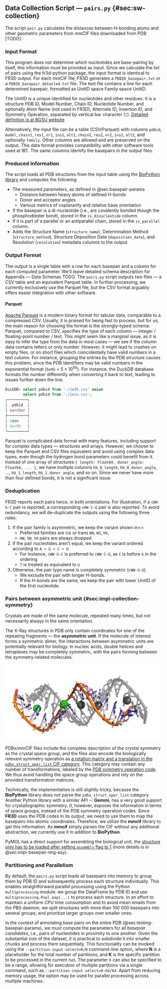 ## Data Collection Script — `pairs.py` {#sec:sw-collection}

The script `pair.py` calculates the distances between H-bonding atoms and other geometric parameters from mmCIF files downloaded from PDB [TODO].

### Input Format

This program does not determine which nucleotides are base-pairing by itself, this information must be provided as input.
Since we calculate the list of pairs using the fr3d-python package, the input format is identical to FR3D output.
For each mmCIF file, FR3D generates a `PDBID_basepair.txt` or a `PDBID_basepair_detailed.txt` file.
The text file contains a line for each determined basepair, formatted as UnitID space Family space UnitID.

The UnitID is a unique identified for nucleotides and other residues.
It is a structure PDB ID, Model Number, Chain ID, Nucleotide Number, and optionally Atom Name (not used in FR3D), Alternate ID, Insertion ID, and Symmetry Operation, separated by vertical bar character (`|`). [Detailed definition is at BGSU website](https://www.bgsu.edu/research/rna/help/rna-3d-hub-help/unit-ids.html)

Alternatively, the input file can be a table (CSV/Parquet) with columns `pdbid`, `model`, `chain1`, `res1`, `nr1`, `ins1`, `alt1`, `chain2`, `res2`, `nr2`, `ins2`, `alt2`, and optionally `family`.
Other columns are allowed and are preserved on the output.
This data format provides compatibility with other software tools used at IBT.
The same columns identify the basepairs in the output files.
<!-- TODO `--pair-type` option, rename to family? -->


### Produced Information

The script loads all PDB structures from the input table using the [BioPython library](https://doi.org/10.1093/bioinformatics/btp163) and computes the following:

* The measured parameters, as defined in @sec:basepair-params
    * Distance between heavy atoms of defined H-bonds
    * Donor and acceptor angles
    * Various metrics of coplanarity and relative base orientation
* If the basepair is a di-nucleotide (i.e., are covalently bonded though the phosphodiester bond), stored in the `is_dinucleotide` column.
* If it is part of a parallel or an antiparallel chain, stored in the `is_parallel` column.
* Adds the Structure Name (`structure_name`), Determination Method (`structure_method`), Structure Deposition Date (`deposition_date`), and Resolution (`resolution`) metadata columns to the output.

### Output Format

The output is a single table with a row for each basepair and a column for each computed parameter.
We'll leave detailed schema description for Appendix — Data Schemas TODO.
The `pairs.py` script outputs two files — a CSV table and an equivalent Parquet table.
In further processing, we currently exclusively use the Parquet file, but the CSV format arguably offers easier integration with other software.

#### Parquet

[Apache Parquet](https://en.wikipedia.org/wiki/Apache_Parquet) is a modern binary format for tabular data, comparable to a compressed CSV.
Usually, it is praised for being fast to process, but for us, the main reason for choosing the format is the strongly-typed schema.
Parquet, compared to CSV, specifies the type of each column — integer / floating-point number / text.
This might seem like a marginal issue, as it is easy to infer the type from the data in most cases — we see if the column data contains letters or only number.
However, it might lead to crashes on empty files, or on short files which coincidentally have valid numbers in a text column.
For instance, grouping the entries by the PDB structure causes this problem, since the PDB Identifiers may be valid numbers in the exponential format (`5e95` = $5\times10^{95}$).
For instance, the DuckDB database formats the number differently when converting it back to text, leading to issues further down the line.

```sql
DuckDB> select pdbid from './1e95.csv' union
        select pdbid from './1ezn.csv';
┌─────────┐
│  pdbid  │
│ varchar │
├─────────┤
│ 1ezn    │
│ 1e+95   │
└─────────┘
```

Parquet is complicated data format with many features, including support for complex data types — structures and arrays.
However, we choose to keep the Parquet and CSV files equivalent and avoid using complex data types, even though the hydrogen bond parameters could benefit from it.
Instead of one array of structures `{ length: Float64, donor_angle: Float64, ... }`, we have multiple columns `hb_0_length`, `hb_0_donor_angle`, …, `hb_1_length`, `hb_1_donor_angle`, and so on.
Since we never have more than four defined bonds, it is not a significant issue.

<!-- TODO?? A standardized method for handling nested columns in CSV files would be beneficial, perhaps through a consistent syntax such as `structure_field.nested_field`.
This would allow us to leverage Parquet structs to better organize the large number of columns present in our output files while keeping consistency with the CSV output.
Today, most tools simply refuse to create a CSV from such table with structures, so we avoid the feature even for this use case. -->

### Deduplication

FR3D reports each pairs twice, in both orientations.
For illustration, if a `cWH G-C` pair is reported, a corresponding `cHW C-G` pair is also reported.
To avoid redundancy, we will de-duplicate the outputs using the following three rules:

1. If the pair family is asymmetric, we keep the variant shown in<>
    * Preferred families are cis or trans `WH`, `WS`, `HS`.
    * `HW`, `SW`, `SH` pairs are always dropped
2. If the pair nucleotides aren't equal, we keep the variant ordered according to `A > G > C > U`
    * For instance, `cWW G-C` is preferred to `cWW C-G`, as `C` is before `G` in the ordering
    * `T` is treated as equivalent to `U`
3. Otherwise, the pair type name is completely symmetric (`cWW G-G`)
    * We exclude the pair with longer H-bonds.
    * If the H-bonds are the same, we keep the pair with lower UnitID of the first nucleotide.

### Pairs between asymmetric unit {#sec:impl-collection-symmetry}

<!-- TODO: přepsat asi

* uspořádání je přes symetrické elementy -->

Crystals are made of the same molecule, repeated many times, but not necessarily always in the same orientation.
<!-- Crystallographers have a comprehensive theory for describing these repetitions, it is crucial for resolving the molecular structures from diffraction patterns. -->
The X-Ray structures in PDB only contain coordinates for one of the repeating fragments — the **asymmetric unit**.
If the molecule of interest forms a symmetric dimer, the interactions between asymmetric units are potentially relevant for biology.
In nucleic acids, double helices and tetraplexes may be completely symmetric, with the pairs forming between the symmetry-related molecules.

![The asymmetric unit of [`6ros`](https://www.rcsb.org/structure/6ROS) structure is formed by a single strand, but the *biological assembly* is a duplex. The data file contains the coordinates of only one strand, and the second one is a symmetric copy. All basepairs are formed between the two strands.](../img/6ros-symmetry-illustration.png)

PDBx/mmCIF files include the complete description of the crystal symmetry as the crystal space group, and the files also encode the biologically relevant symmetry operation as [a rotation matrix and a translation in the `pdbx_struct_oper_list` CIF category](https://mmcif.wwpdb.org/dictionaries/mmcif_pdbx_v50.dic/Categories/pdbx_struct_oper_list.html).
This category may contain any number of transformations, labeled by the [PDB symmetry operation code](http://www.bmsc.washington.edu/CrystaLinks/man/pdb/part_74.html).
We thus avoid handling the space group operations and rely on the provided transformation matrices.

<!-- ```
loop_                                                                                                                          
_pdbx_struct_oper_list.id                                     
_pdbx_struct_oper_list.type                                                                                                    
_pdbx_struct_oper_list.name
_pdbx_struct_oper_list.symmetry_operation                                                                                      
_pdbx_struct_oper_list.matrix[1][1]
_pdbx_struct_oper_list.matrix[1][2]                                                                                            
_pdbx_struct_oper_list.matrix[1][3]
_pdbx_struct_oper_list.vector[1]                                                                                               
_pdbx_struct_oper_list.matrix[2][1]
_pdbx_struct_oper_list.matrix[2][2]                                                                                            
_pdbx_struct_oper_list.matrix[2][3]
_pdbx_struct_oper_list.vector[2]                                                                                               
_pdbx_struct_oper_list.matrix[3][1]
_pdbx_struct_oper_list.matrix[3][2]                                                                                            
_pdbx_struct_oper_list.matrix[3][3]
_pdbx_struct_oper_list.vector[3]                                                                                               
1 'identity operation'         1_555 x,y,z      1.0000000000 0.0000000000 0.0000000000 0.0000000000   0.0000000000 1.0000000000
0.0000000000 0.0000000000  0.0000000000 0.0000000000 1.0000000000  0.0000000000                                     
2 'crystal symmetry operation' 7_465 y-1,x+1,-z 0.0000000000 1.0000000000 0.0000000000 -38.4400000000 1.0000000000 0.0000000000
0.0000000000 38.4400000000 0.0000000000 0.0000000000 -1.0000000000 0.0000000000
``` -->

Technically, the implementation is still slightly tricky, because the **BioPython** library does not parse the `pdbx_struct_oper_list` category.
Another Python library with a similar API -- **Gemmi**, has a very good support for crystallographic symmetry.
It, however, exposes the information in terms of space groups, instead of the PDB symmetry operation codes.
Since **FR3D** uses the PDB codes in its output, we need to use them to map the basepairs into atomic coordinates.
Therefore, we utilize the **mmcif** library to get this information.
As **mmcif** simply parses the CIF without any additional abstraction, we currently use it in addition to **BioPython**.

PyMOL has a direct support for assembling the biological unit, the [structure only has to be loaded after setting `assembly` flag to 1](https://pymolwiki.org/index.php/Assembly) (more details is in @sec:impl-basepair-img-asy).

<!-- ### X3DNA DSSR integration

Optionally, the basepair parameters computed by DSSR are added (see @sec:std-base-parameters), `pairs.py` runs DSSR when `--dssr-binary` option is specified.
However, as far as we know, it is not possible to force DSSR to compute basepair parameters for an arbitrary selection of basepairs, it will only report the parameters for basepairs it determined by itself.
This unfortunately means that some basepairs might be missing the parameters.
Although DSSR should recognize all basepairs types reported by FR3D, sometimes almost all the parameter values are missing (TODO specific example, also in ./2-oview-6-software.md).

The rationale for executing DSSR within the `pairs.py` script, instead of running it on all structures beforehand like we do with FR3D, is the complexity of DSSR's output format.
While FR3D generates a single "PDBID_basepair.txt" file, DSSR generates a collection of files such as "dssr-dsStepPars.txt", "dssr-dsStepPars.txt", "dssr-dsHelixPars.txt", and "dssr-basepairs.txt".
The fact that the output filenames cannot be easily changed prevents us from simply running DSSR in a loop for all structures.
Since the outputs contain a lot of values, the files are significantly larger than those produced by FR3D.

DSSR provides a machine-readable JSON output format using the `--json` option, but this option does nothing alongside the `--analyze` option.
Since DDSR only calculates the base parameters when the `--analyze` is specified, we have to parse the values from the loosely formatted text files. -->


### Partitioning and Parallelism

By default, the `pairs.py` script loads all basepairs into memory to group them by PDB ID and subsequently process each structure individually.
This enables straightforward parallel processing using the Python `multiprocessing` module: we group the DataFrame by PDB ID and use `multiprocessing.Pool.map(...)` to process each structure.
In an effort to maintain a uniform CPU time consumption and to avoid mean emails from the PBS daemon, we split structures with more than 100 000 basepairs into several groups, and prioritize larger groups over smaller ones.

In the context of annotating base pairs on the entire PDB (@sec:testing-basepair-params), we must compute the parameters for all _basepair candidates_, i.e., pairs of nucleotides in proximity to one another.
Given the substantial size of the dataset, it is practical to subdivide it into smaller chunks and process them sequentially.
This functionality can be invoked using the `--partition-input-select=K/N` command-line option, where **N** is a placeholder for the total number of partitions, and **K** is the specific partition to be processed in the current run.
The parameter `K` can also be specified to be a range, allowing for execution of multiple partitions via a single command, such as `--partition-input-select=0-64/64`.
Apart from reducing memory usage, the option may be used for parallel processing across multiple machines.
